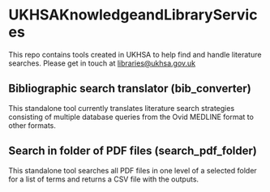 # UKHSAKnowledgeandLibraryServices

This repo contains tools created in UKHSA to help find and handle literature searches.
Please get in touch at libraries@ukhsa.gov.uk

## Bibliographic search translator (bib_converter)

This standalone tool currently translates literature search strategies consisting of multiple database queries from the Ovid MEDLINE format to other formats.

## Search in folder of PDF files (search_pdf_folder)

This standalone tool searches all PDF files in one level of a selected folder for a list of terms and returns a CSV file with the outputs.